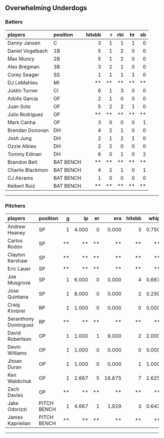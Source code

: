 ## Overwhelming Underdogs

### Batters

 
|players          |position  | hitsbb|  r| rbi| hr| sb| 
|:----------------|:---------|------:|--:|---:|--:|--:| 
|Danny Jansen     |C         |      3|  1|   1|  1|  0| 
|Daniel Vogelbach |1B        |      5|  1|   2|  0|  0| 
|Max Muncy        |2B        |      5|  1|   2|  0|  0| 
|Alex Bregman     |3B        |      3|  2|   1|  0|  0| 
|Corey Seager     |SS        |      1|  1|   1|  1|  0| 
|DJ LeMahieu      |MI        |     **| **|  **| **| **| 
|Justin Turner    |CI        |      6|  1|   3|  0|  0| 
|Adolis Garcia    |OF        |      2|  1|   0|  0|  0| 
|Juan Soto        |OF        |      5|  2|   2|  1|  0| 
|Julio Rodriguez  |OF        |     **| **|  **| **| **| 
|Mark Canha       |OF        |      3|  0|   0|  0|  1| 
|Brendan Donovan  |DH        |      4|  2|   1|  0|  0| 
|Josh Jung        |DH        |      2|  1|   2|  1|  0| 
|Ozzie Albies     |DH        |      2|  2|   0|  0|  0| 
|Tommy Edman      |DH        |      6|  0|   1|  0|  2| 
|Brandon Belt     |BAT BENCH |     **| **|  **| **| **| 
|Charlie Blackmon |BAT BENCH |      4|  2|   1|  0|  1| 
|CJ Abrams        |BAT BENCH |      1|  0|   0|  0|  0| 
|Keibert Ruiz     |BAT BENCH |     **| **|  **| **| **| 

* * *

### Pitchers

 
|players              |position    |  g|    ip| er|    era| hitsbb|  whip| so|  w| sv| 
|:--------------------|:-----------|--:|-----:|--:|------:|------:|-----:|--:|--:|--:| 
|Andrew Heaney        |SP          |  1| 4.000|  0|  0.000|      3| 0.750|  8|  0|  0| 
|Carlos Rodon         |SP          | **|    **| **|     **|     **|    **| **| **| **| 
|Clayton Kershaw      |SP          | **|    **| **|     **|     **|    **| **| **| **| 
|Eric Lauer           |SP          | **|    **| **|     **|     **|    **| **| **| **| 
|Joe Musgrove         |SP          |  1| 6.000|  0|  0.000|      4| 0.667|  8|  1|  0| 
|Jose Quintana        |SP          |  1| 8.000|  0|  0.000|      2| 0.250|  6|  0|  0| 
|Craig Kimbrel        |RP          |  1| 1.000|  0|  0.000|      0| 0.000|  1|  1|  0| 
|Seranthony Dominguez |RP          | **|    **| **|     **|     **|    **| **| **| **| 
|David Robertson      |OP          |  1| 1.000|  1|  9.000|      2| 2.000|  1|  0|  0| 
|Devin Williams       |OP          |  1| 1.000|  0|  0.000|      0| 0.000|  2|  0|  1| 
|Jhoan Duran          |OP          |  1| 1.000|  0|  0.000|      1| 1.000|  2|  0|  1| 
|Ken Waldichuk        |OP          |  1| 2.667|  5| 16.875|      7| 2.625|  3|  0|  0| 
|Zach Davies          |OP          | **|    **| **|     **|     **|    **| **| **| **| 
|Jake Odorizzi        |PITCH BENCH |  1| 4.667|  1|  1.929|      3| 0.643|  5|  0|  0| 
|James Kaprielian     |PITCH BENCH | **|    **| **|     **|     **|    **| **| **| **| 


* * *


